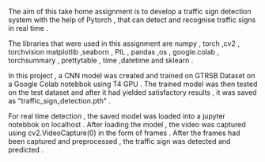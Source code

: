 The aim of this take home assignment is to develop a traffic sign detection system with the help of Pytorch , that can detect and recognise traffic signs in real time .

The libraries that were used in this assignment are numpy , torch ,cv2 , torchvision matplotlib ,seaborn , PIL , pandas ,os , google.colab , torchsummary , prettytable , time ,datetime and sklearn .

In this project , a CNN model was created and trained on GTRSB Dataset on a Google Colab notebbok using T4 GPU . The trained model was then tested on the test dataset and after it had yielded satisfactory results , it was saved as "traffic_sign_detection.pth" .

For real time detection , the saved model was loaded into a jupyter notebbok on localhost . After loading the model , the video was captured using cv2.VideoCapture(0) in the form of frames . After the frames had been captured and preprocessed , the traffic sign was detected and predicted . 
